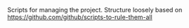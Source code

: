 Scripts for managing the project.
Structure loosely based on
    https://github.com/github/scripts-to-rule-them-all
